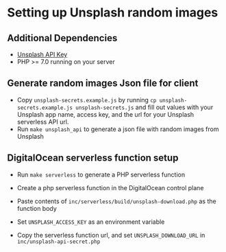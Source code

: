 # Setting up Unsplash random images

## Additional Dependencies

* [Unsplash API Key](https://unsplash.com/developers)
* PHP >= 7.0 running on your server

## Generate random images Json file for client

* Copy `unsplash-secrets.example.js` by running `cp unsplash-secrets.example.js unsplash-secrets.js` and fill out values with your Unsplash app name, access key, and the url for your Unsplash serverless API url.
* Run `make unsplash_api` to generate a json file with random images from Unsplash

## DigitalOcean serverless function setup

* Run `make serverless` to generate a PHP serverless function

* Create a php serverless function in the DigitalOcean control plane

* Paste contents of `inc/serverless/build/unsplash-download.php` as the function body

* Set `UNSPLASH_ACCESS_KEY` as an environment variable

* Copy the serverless function url, and set `UNSPLASH_DOWNLOAD_URL` in `inc/unsplash-api-secret.php`